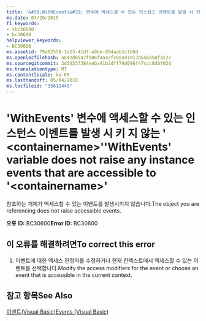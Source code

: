```yaml
---
title: '&#39;WithEvents&#39; 변수에 액세스할 수 있는 인스턴스 이벤트를 발생 시 키 지 않는 &#39; &lt;containername&gt;&#39;'
ms.date: 07/20/2015
f1_keywords:
- vbc30600
- bc30600
helpviewer_keywords:
- BC30600
ms.assetid: 79a02558-1e13-41df-a9be-894aab1c1b0d
ms.openlocfilehash: a842d0547f906f4a42fc88a91917b556a58f3c27
ms.sourcegitcommit: 3d5d33f384eeba41b2dff79d096f47ccc8d8f03d
ms.translationtype: MT
ms.contentlocale: ko-KR
ms.lasthandoff: 05/04/2018
ms.locfileid: "33612445"
---
```

# <a name="39withevents39-variable-does-not-raise-any-instance-events-that-are-accessible-to-39ltcontainernamegt39"></a><span data-ttu-id="8d583-102">&#39;WithEvents&#39; 변수에 액세스할 수 있는 인스턴스 이벤트를 발생 시 키 지 않는 &#39; &lt;containername&gt;&#39;</span><span class="sxs-lookup"><span data-stu-id="8d583-102">&#39;WithEvents&#39; variable does not raise any instance events that are accessible to &#39;&lt;containername&gt;&#39;</span></span>
<span data-ttu-id="8d583-103">참조하는 개체가 액세스할 수 있는 이벤트를 발생시키지 않습니다.</span><span class="sxs-lookup"><span data-stu-id="8d583-103">The object you are referencing does not raise accessible events.</span></span>  
  
 <span data-ttu-id="8d583-104">**오류 ID:** BC30600</span><span class="sxs-lookup"><span data-stu-id="8d583-104">**Error ID:** BC30600</span></span>  
  
## <a name="to-correct-this-error"></a><span data-ttu-id="8d583-105">이 오류를 해결하려면</span><span class="sxs-lookup"><span data-stu-id="8d583-105">To correct this error</span></span>  
  
1.  <span data-ttu-id="8d583-106">이벤트에 대한 액세스 한정자를 수정하거나 현재 컨텍스트에서 액세스할 수 있는 이벤트를 선택합니다.</span><span class="sxs-lookup"><span data-stu-id="8d583-106">Modify the access modifiers for the event or choose an event that is accessible in the current context.</span></span>  
  
## <a name="see-also"></a><span data-ttu-id="8d583-107">참고 항목</span><span class="sxs-lookup"><span data-stu-id="8d583-107">See Also</span></span>  
 [<span data-ttu-id="8d583-108">이벤트(Visual Basic)</span><span class="sxs-lookup"><span data-stu-id="8d583-108">Events (Visual Basic)</span></span>](~/docs/visual-basic/programming-guide/language-features/events/index.md)
